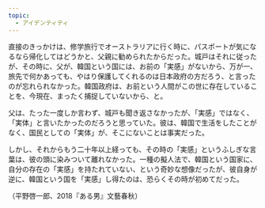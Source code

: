 ```yaml
---
topic:
  - アイデンティティ
---
```

直接のきっかけは、修学旅行でオーストラリアに行く時に、パスポートが気になるなら帰化してはどうかと、父親に勧められたからだった。城戸はそれに従ったが、その時に、父が、韓国という国には、お前の「実感」がないから、万が一、旅先で何かあっても、やはり保護してくれるのは日本政府の方だろう、と言ったのが忘れられなかった。韓国政府は、お前という人間がこの世に存在していることを、今現在、まったく捕捉していないから、と。 

父は、たった一度しか言わず、城戸も聞き返さなかったが、「実感」ではなく、「実体」と言いたかったのだろうと思っていた。彼は、韓国で生活をしたことがなく、国民としての「実体」が、そこにないことは事実だった。 

しかし、それからもう二十年以上経っても、その時の「実感」というふしぎな言葉は、彼の頭に染みついて離れなかった。一種の擬人法で、韓国という国家に、自分の存在の「実感」を持たれていない、という奇妙な想像だったが、彼自身が逆に、韓国という国を「実感」し得たのは、恐らくその時が初めてだった。

（平野啓一郎、2018『ある男』文藝春秋）